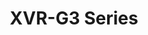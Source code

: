 ---
title: "XVR-G3 Series"
description: "16CH 1-SATA H.265/H.264 XVR"
image: "/images/categories/products/accessories/BAT-LA5800/BAT-LA58002.png"
images:
  - url: "/images/categories/products/accessories/BAT-LA5800/BAT-LA58002.png"
    caption: "Front view"
features:
  - Support H.265/H.264 video formats
  - Support audio over coaxial cable (only for TVI cameras)
  - Support TVI, AHD, CVI, CVBS, IP cameras with adaptive access
  - 4/8-channel BNC input
  - Support 1-ch HDMI output, 1-ch VGA output at up to 1920*1080
  - Long transmission distance over coaxial cable
  - Supports mainstream cameras of ONVIF and RTSP protocols
specifications: 
  Analog Video Input: 4-ch, BNC
  IP Video Input: 2-ch (only IP up to 6ch), each channel up to 4MP
  AHD input: 5MP@20fps, 4MP@30fps, 1080P@30fps, 720P@30fps
  TVI input: 5MP@20fps, 4MP@30fps, 1080P@30fps, 720P@30fps
  CVI input: 5MP@20fps, 4MP@30fps, 1080P@30fps, 720P@30fps
  CVBS input: Supported
  Audio Input: 1-ch, RCA
  Audio Compression: G.711U
  Incoming Bandwidth: 16Mbps (Up to 24Mbps after all analog channel conversion)
  Outgoing Bandwidth: 48Mbps
  Remote Users: "128"
  Protocols: TCP/IP, P2P, UPnP, DHCP, HTTP, HTTPS, DNS, DDNS, SMTP
  Browser: IE10/11 for Windows
  VGA Output: 1920x1080/60Hz, 1920x1080/50Hz, 1600x1200/60Hz, 1280x1024/60Hz, 1280x720/60Hz, 1024x768/60Hz
  HDMI Output: 1920x1080/60Hz, 1920x1080/50Hz, 1600x1200/60Hz, 1280x1024/60Hz, 1280x720/60Hz, 1024x768/60Hz
  Audio Output: 1-ch, RCA
  Synchronous Playback: HD:2-ch, SD:4-ch
  Live view display: HDMI/VGA:- 1/4/6/8/9
  Two-way Audio: 1-ch, RCA
  FTP/Schedule/Event Snapshot: Schedule snapshot is not supported
   4-ch snapshot, up to 704*576 resolution
  Recording Resolution: 5MP Lite/4MP Lite/1080P/720P/CIF
  Capability: Analog:- 2 x 5MP Lite@12, 2 x 4MP Lite@15, 2 x 1080P@15; IP:- 1 x 4MP@30, 2 x 1080P@30
  SATA: 1 SATA interface
  Capacity: Up to 8TB for each HDD
  VCA Detection: Ultra Motion Detection(UMD) for analog:4-ch
  VCA Search: Behavior Search
  General Alarm: By analog camera:- Motion detection; By IP Camera:- Motion detection
  Alert Alarm: IP Conflict, Network Disconnected, Disk offline, Disk Abnormal, Illegal Access
  Network Interface: 1RJ45 10M/100M self-adaptive Ethernet Interface
  USB Interface: Rear panel:2 x USB2.0
  Power Supply: 12V DC
  Power Consumption: ≤ 8 W( without HDD )
  Working Environment: -10°C ~ + 55°C ( +14°F ~ +131°F ), Humidity ≤ 90% RH(non-condensing)
  Dimensions: 260mm × 218mm × 47mm (10.2" × 8.6" × 1.9")
  Weight: ≤1.1 Kg (2.42lb) (without HDD)
  Certification: CE/FCC/WEEE
---